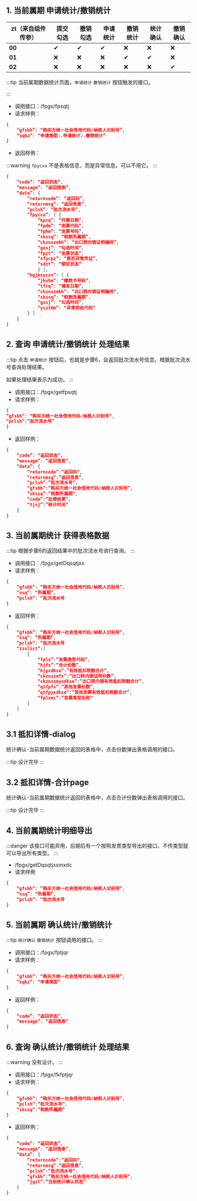 ## 1. 当前属期 申请统计/撤销统计

 **zt（来自组件传参）** | **提交勾选** | **撤销勾选** | **申请统计** | **撤销统计** | **统计确认** | **撤销确认** 
--------|----------|----------|----------|----------|----------|----------
 **00** |  ✔      |  ✔      |  ✔      | ❌        | ❌        | ❌        
 **01** | ❌        | ❌        | ❌        |  ✔      |  ✔      | ❌        
 **02** | ❌        | ❌        | ❌        | ❌        | ❌        |  ✔  
 
:::tip
当前属期数据统计页面，`申请统计` `撤销统计` 按钮触发的接口。
<!-- <div style="width:100%;display: flex;
  justify-content: center;padding:1px;background:white;border-radius:10px;margin-bottom:8px;padding:10px">
<img src="/抵扣类勾选6.PNG" style="height:300px;width:510"/>
</div> -->
:::

* 调用接口：/fpgx/fpsqtj
* 请求样例：
```json
{
	“gfsbh”: “购买方统一社会信用代码/纳税人识别号”,
	“sqbz”: “申请类型1.申请统计2.撤销统计”
}
```
* 返回样例：

:::warning
 `fpycxx` 不是表格信息，而是异常信息。可以不用它。
:::

```json
{
	“code”: “返回状态”,
	“message”: “返回信息”,
	“data”: {
		“returncode”: “返回码”,
		“returnmsg”: “返回信息”,
		“pclsh”: “批次流水号”,
    	“fpycxx”: [ { 
			“kprq”: “开票日期”,
 			“fpdm”: “发票代码”, 
			“fphm”: “发票号码”, 
			“skssq”: “税款所属期”, 
			“ckznxzmbh”: “出口转内销证明编号”, 
			“gxsj”: “勾选时间”,
 			“fpzt”: “发票状态”, 
			“sfycpz”: “是否异常凭证”, 
			“sdzt”: “锁定状态” 
			} ],
		“hgjksycxx”: [ { 
			“jkshm”: “缴款书号码”, 
			“tfrq”: “填发日期”, 
			“ckznxzmbh”: “出口转内销证明编号”, 
			“skssq”: “税款所属期”,
			“gxsj”: “勾选时间”, 
			“ycztDm”: “异常状态代码”
		} ]
	}
}
```
## 2. 查询 申请统计/撤销统计 处理结果
:::tip
点击 `申请统计` 按钮后，也就是步骤6，会返回批次流水号信息。根据批次流水号查询处理结果。

如果处理结果表示为成功，
:::
* 调用接口：/fpgx/getfpsqtj
* 请求样例：
```json
{
“gfsbh”: “购买方统一社会信用代码/纳税人识别号”,
“pclsh”:”批次流水号”
}
```
* 返回样例：
```json
{
	“code”: “返回状态”,
	“message”: “返回信息”,
	“data”: {
		“returncode”:”返回码”,
   		“returnmsg”:”返回信息”,
   		“pclsh”:”批次流水号”,
   		“gfsbh”:”购买方统一社会信用代码/纳税人识别号”,
   		“skssq”:”税款所属期”,
   		“code”:”处理结果”,
    	“tjsj”:”统计时间”
	}
}
```
## 3. 当前属期统计 获得表格数据
:::tip
根据步骤6的返回结果中的批次流水号进行查询。
:::
* 调用接口：/fpgx/getDqsqtjxx
* 请求样例：
```json
{
	“gfsbh”: “购买方统一社会信用代码/纳税人识别号”,
	“ssq”: “所属期”,
	“pclsh”: “批次流水号
}
```
* 返回样例：
```json
{
	“gfsbh”: “购买方统一社会信用代码/纳税人识别号”,
	“ssq”: “所属期”,
	“pclsh”: “批次流水号
	“zzslist”:[
		{
			“fplx”:”发票类型代码”,
			“hjfs”:”合计份数”,
			“hjyxdkse”:”有效抵扣税额合计”,
			“ckznxzmfs”:”出口转内销证明份数”,
			“ckznxzmyxdkse”:”出口转内销有效抵扣税额合计”,
			“qtfpfs”:”其他发票份数”,
			“qtfpyxdkse”:”其他发票有效抵扣税额合计”,
			“fplxmc”:”发票类型名称”
		}
	]
}
```



## 3.1 抵扣详情-dialog
统计确认-当前属期数据统计返回的表格中，点击份数弹出表格调用的接口。

:::tip
设计完毕
:::

## 3.2 抵扣详情-合计page
统计确认-当前属期数据统计返回的表格中，点击合计份数弹出表格调用的接口。

:::tip
设计完毕
:::

## 4. 当前属期统计明细导出

:::danger
该接口可能弃用，后期后有一个按照发票类型导出的接口，不传类型就可以导出所有类型。
:::

* /fpgx/getDqsqtjxxmxdc
* 请求样例
```json
{
	“gfsbh”: “购买方统一社会信用代码/纳税人识别号”,
	“ssq”: “所属期”,
	“pclsh”: “批次流水号
}
```


## 5. 当前属期 确认统计/撤销统计
:::tip
`统计确认` `撤销统计` 按钮调用的接口。
:::
* 调用接口：/fpgx/fptjqr
* 请求样例：
```json
{
	“gfsbh”: “购买方统一社会信用代码/纳税人识别号”,
	“sqbz”: “申请类型”
}
```
* 返回样例：
```json
{
	“code”: “返回状态”,
	“message”: “返回信息”
}
```
## 6. 查询 确认统计/撤销统计 处理结果
:::warning
没有设计。
:::
* 调用接口：/fpgx/fkfptjqr
* 请求样例：
```json
{
	“gfsbh”: “购买方统一社会信用代码/纳税人识别号”,
	“pclsh”:”批次流水号”,
	“skssq”:”税款所属期”
}
```
* 返回样例：
```json
{
	“code”: “返回状态”,
	“message”: “返回信息”,
	“data”: {
		“returncode”:”返回码”,
   		“returnmsg”:”返回信息”,
   		“pclsh”:”批次流水号”,
   		“gfsbh”:”购买方统一社会信用代码/纳税人识别号”,
   		“jgzt”:”当前统计确认状态”
	}
}
```
